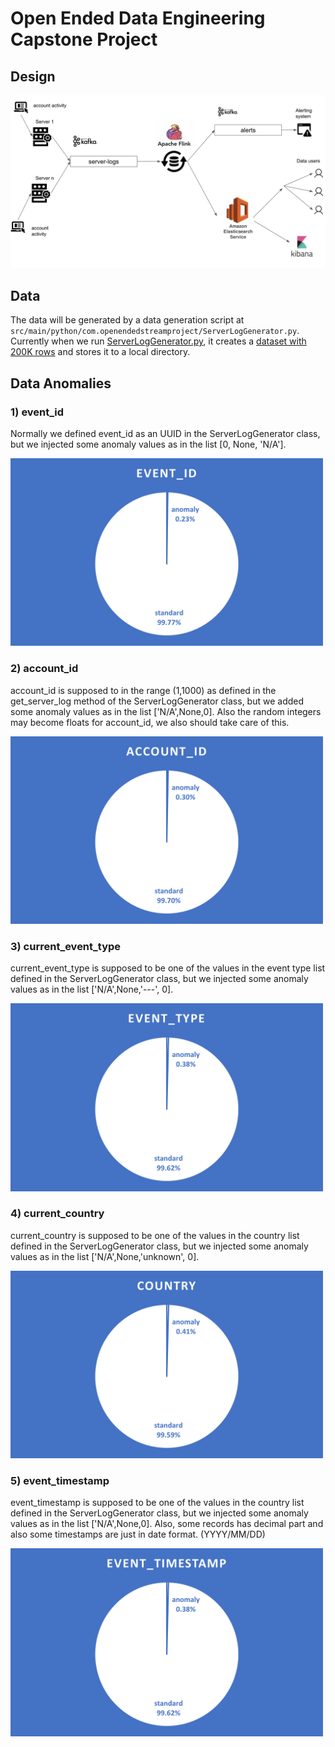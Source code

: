 # Open Ended Data Engineering Capstone Project

## Design

![Engineering Design](assets/images/system_design.jpg)

## Data

The data will be generated by a data generation script at `src/main/python/com.openendedstreamproject/ServerLogGenerator.py`.
Currently when we run [ServerLogGenerator.py](src/main/python/com.openendedstreamproject/ServerLogGenerator.py), it creates a [dataset with 200K rows](assets/log_data.csv) and stores it to a local directory.

## Data Anomalies

### 1) event_id
Normally we defined event_id as an UUID in the ServerLogGenerator class, but we injected some anomaly values as in the list [0, None, 'N/A'].


<img src="assets/images/event_id.png" alt="event_id" width="500"/>

### 2) account_id
account_id is supposed to in the range (1,1000) as defined in the get_server_log method of the ServerLogGenerator class, but we added some anomaly values as in the list ['N/A',None,0]. Also the random integers may become floats for account_id, we also should take care of this.


<img src="assets/images/account_id.png" alt="account_id" width="500"/>

### 3) current_event_type
current_event_type is supposed to be one of the values in the event type list defined in the ServerLogGenerator class, but we injected some anomaly values as in the list ['N/A',None,'---', 0].


<img src="assets/images/event_type.png" alt="event_type" width="500"/>

### 4) current_country
current_country is supposed to be one of the values in the country list defined in the ServerLogGenerator class, but we injected some anomaly values as in the list ['N/A',None,'unknown', 0].


<img src="assets/images/event_country.png" alt="event_country" width="500"/>

### 5) event_timestamp
event_timestamp is supposed to be one of the values in the country list defined in the ServerLogGenerator class, but we injected some anomaly values as in the list ['N/A',None,0]. Also, some records has decimal part and also some timestamps are just in date format. (YYYY/MM/DD)


<img src="assets/images/event_timestamp.png" alt="event_timestamp" width="500"/>

